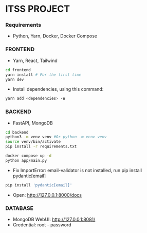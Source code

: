# ITSS PROJECT

### Requirements
- Python, Yarn, Docker, Docker Compose

### FRONTEND
- Yarn, React, Tailwind
```sh
cd frontend
yarn install # For the first time
yarn dev
```

- Install dependencies, using this command:
```sh
yarn add <dependencies> -W
```

### BACKEND
- FastAPI, MongoDB
```sh
cd backend
python3 -m venv venv #Or python -m venv venv
source venv/bin/activate
pip install -r requirements.txt

docker compose up -d
python app/main.py
```
- Fix ImportError: email-validator is not installed, run pip install pydantic[email]
```sh
pip install 'pydantic[email]'
```

- Open: http://127.0.0.1:8000/docs

### DATABASE
- MongoDB WebUI: http://127.0.0.1:8081/
- Credential: root - password
